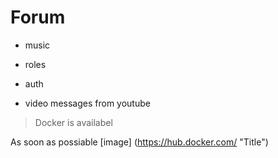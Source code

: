  
# Forum #
* music
* roles

* auth
* video messages from youtube

> Docker is availabel

As soon as possiable [image] (https://hub.docker.com/ "Title")
